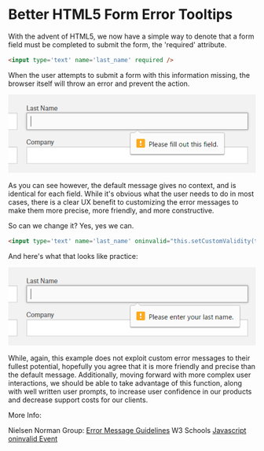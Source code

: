 # Better HTML5 Form Error Tooltips

With the advent of HTML5, we now have a simple way to denote that a form field must be completed to submit the form, the 'required' attribute.

```html
<input type='text' name='last_name' required />
```

When the user attempts to submit a form with this information missing, the browser itself will throw an error and prevent the action.

![alt text](https://github.com/mwendell/code_samples/blob/master/docs/images/better-html5-form-error-tooltips-a.png "Screenshot")


As you can see however, the default message gives no context, and is identical for each field. While it's obvious what the user needs to do in most cases, there is a clear UX benefit to customizing the error messages to make them more precise, more friendly, and more constructive. 

So can we change it? Yes, yes we can.

```html
<input type='text' name='last_name' oninvalid="this.setCustomValidity(this.willValidate ? '' : 'Please enter your last name.')" required />
```

And here's what that looks like practice:

![alt text](https://github.com/mwendell/code_samples/blob/master/docs/images/better-html5-form-error-tooltips-b.png "Screenshot")


While, again, this example does not exploit custom error messages to their fullest potential, hopefully you agree that it is more friendly and precise than the default message. Additionally, moving forward with more complex user interactions, we should be able to take advantage of this function, along with well written user prompts, to increase user confidence in our products and decrease support costs for our clients.

More Info:

Nielsen Norman Group: [Error Message Guidelines](https://www.nngroup.com/articles/error-message-guidelines/)
W3 Schools [Javascript oninvalid Event](http://www.w3schools.com/jsref/event_oninvalid.asp)
